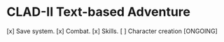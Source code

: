 # CLAD-II Text-based Adventure

[x] Save system.
[x] Combat.
[x] Skills.
[ ] Character creation [ONGOING]
 
